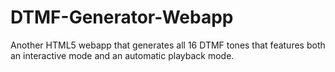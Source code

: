 DTMF-Generator-Webapp
=====================

Another HTML5 webapp that generates all 16 DTMF tones that features both an interactive mode and an automatic playback mode.